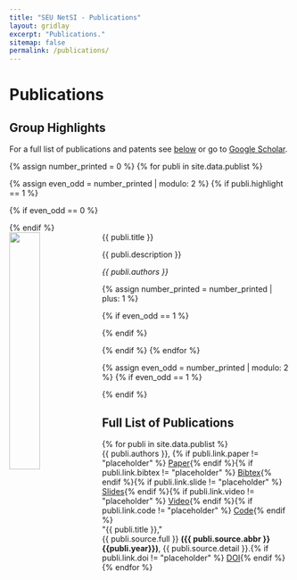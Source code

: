 ```yaml
---
title: "SEU NetSI - Publications"
layout: gridlay
excerpt: "Publications."
sitemap: false
permalink: /publications/
---
```


# Publications
## Group Highlights

For a full list of publications and patents see [below](#full-list-of-publications) or go to [Google Scholar](https://scholar.google.com/citations?user=7N_fRVwAAAAJ).

{% assign number_printed = 0 %}
{% for publi in site.data.publist %}

{% assign even_odd = number_printed | modulo: 2 %}
{% if publi.highlight == 1 %}

{% if even_odd == 0 %}
<div class="row">
{% endif %}

<div class="col-sm-12 clearfix">
 <div class="well">
  <pubtit>{{ publi.title }}</pubtit>
  <img src="{{ site.url }}{{ site.baseurl }}/images/pubpic/{{ publi.image }}" class="img-responsive" width="33%" style="float: left" />
  <p>{{ publi.description }}</p>
  <p><em>{{ publi.authors }}</em></p>
 </div>
</div>

{% assign number_printed = number_printed | plus: 1 %}

{% if even_odd == 1 %}
</div>
{% endif %}

{% endif %}
{% endfor %}

{% assign even_odd = number_printed | modulo: 2 %}
{% if even_odd == 1 %}
</div>
{% endif %}

## Full List of Publications

<div class="pub-full">
{% for publi in site.data.publist %}
  <div class="well-sm">
  {{ publi.authors }}, {% if publi.link.paper != "placeholder" %} <a href="{{ publi.link.paper}}" target="_blank"><span class="label label-success pull-right pub-label">Paper</span></a>{% endif %}{% if publi.link.bibtex != "placeholder" %} <a href="{{ publi.link.bibtex}}" target="_blank"><span class="label label-default pull-right pub-label">Bibtex</span></a>{% endif %}{% if publi.link.slide != "placeholder" %} <a href="{{ publi.link.slide}}" target="_blank"><span class="label label-warning pull-right pub-label">Slides</span></a>{% endif %}{% if publi.link.video != "placeholder" %} <a href="{{ publi.link.video}}" target="_blank"><span class="label label-danger pull-right pub-label">Video</span></a>{% endif %}{% if publi.link.code != "placeholder" %} <a href="{{ publi.link.code}}" target="_blank"><span class="label label-primary pull-right pub-label">Code</span></a>{% endif %}<br />
  "{{ publi.title }}," <br />
  {{ publi.source.full }}&nbsp;<b>({{ publi.source.abbr }} {{publi.year}})</b>, {{ publi.source.detail }}.{% if publi.link.doi != "placeholder" %} <a href="{{ publi.link.doi}}" target="_blank"><span class="label label-info pull-right pub-label">DOI</span></a>{% endif %}

  </div>
{% endfor %}
</div>

